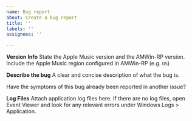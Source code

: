 ```yaml
---
name: Bug report
about: Create a bug report
title: ''
labels: ''
assignees: ''

---
```


**Version Info**
State the Apple Music version and the AMWin-RP version. 
Include the Apple Music region configured in AMWin-RP (e.g. `US`)

**Describe the bug**
A clear and concise description of what the bug is.

Have the symptoms of this bug already been reported in another issue? 

**Log Files**
Attach application log files here. If there are no log files, open Event Viewer and look for any relevant errors under Windows Logs > Application.

